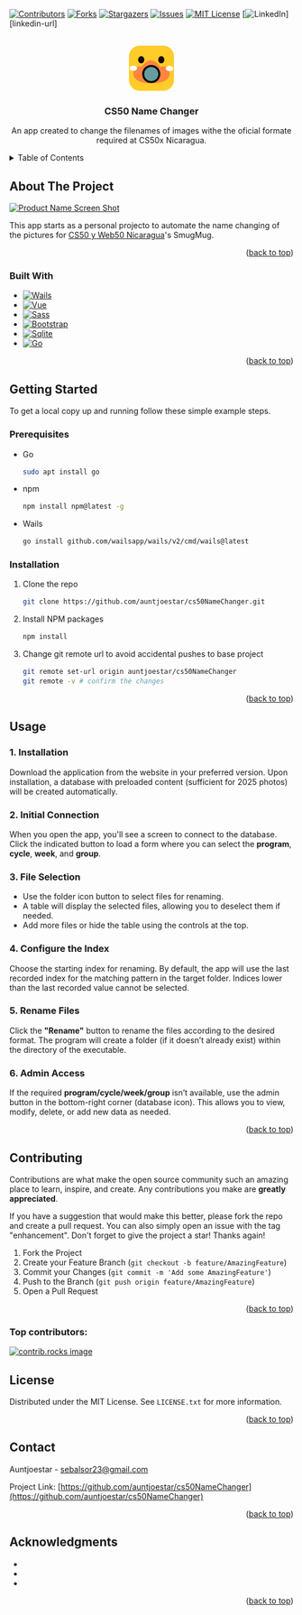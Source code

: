 <!-- Improved compatibility of back to top link: See: https://github.com/othneildrew/Best-README-Template/pull/73 -->
<a id="readme-top"></a>
<!--
*** Thanks for checking out the Best-README-Template. If you have a suggestion
*** that would make this better, please fork the repo and create a pull request
*** or simply open an issue with the tag "enhancement".
*** Don't forget to give the project a star!
*** Thanks again! Now go create something AMAZING! :D
-->



<!-- PROJECT SHIELDS -->
<!--
*** I'm using markdown "reference style" links for readability.
*** Reference links are enclosed in brackets [ ] instead of parentheses ( ).
*** See the bottom of this document for the declaration of the reference variables
*** for contributors-url, forks-url, etc. This is an optional, concise syntax you may use.
*** https://www.markdownguide.org/basic-syntax/#reference-style-links
-->
[![Contributors][contributors-shield]][contributors-url]
[![Forks][forks-shield]][forks-url]
[![Stargazers][stars-shield]][stars-url]
[![Issues][issues-shield]][issues-url]
[![MIT License][license-shield]][license-url]
[![LinkedIn][linkedin-shield]][linkedin-url]



<!-- PROJECT LOGO -->
<br />
<div align="center">
  <a href="https://github.com/Auntjoestar/cs50NameChanger">
    <img src="./resources/appicon.png" alt="Logo" width="80" height="80">
  </a>

<h3 align="center">CS50 Name Changer</h3>

  <p align="center">
    An app created to change the filenames of images withe the oficial formate required at CS50x Nicaragua.
    <br />
  </p>
</div>



<!-- TABLE OF CONTENTS -->
<details>
  <summary>Table of Contents</summary>
  <ol>
    <li>
      <a href="#about-the-project">About The Project</a>
      <ul>
        <li><a href="#built-with">Built With</a></li>
      </ul>
    </li>
    <li>
      <a href="#getting-started">Getting Started</a>
      <ul>
        <li><a href="#prerequisites">Prerequisites</a></li>
        <li><a href="#installation">Installation</a></li>
      </ul>
    </li>
    <li><a href="#usage">Usage</a></li>
    <li><a href="#roadmap">Roadmap</a></li>
    <li><a href="#contributing">Contributing</a></li>
    <li><a href="#license">License</a></li>
    <li><a href="#contact">Contact</a></li>
    <li><a href="#acknowledgments">Acknowledgments</a></li>
  </ol>
</details>



<!-- ABOUT THE PROJECT -->
## About The Project

[![Product Name Screen Shot][product-screenshot]](./resources/Screenshot%202024-12-06%20225255.png)

This app starts as a personal projecto to automate the name changing of the pictures for [CS50 y Web50 Nicaragua](https://code-fu.net.ni/)'s SmugMug.

<p align="right">(<a href="#readme-top">back to top</a>)</p>



### Built With

* [![Wails][Wails]][Wails-url]
* [![Vue][Vue.js]][Vue-url]
* [![Sass][Sass]][Sass-url]
* [![Bootstrap][Bootstrap.com]][Bootstrap-url]
* [![Sqlite][Sqlite.com]][sqlite-url]
* [![Go][Go.com]][Go-url]
<p align="right">(<a href="#readme-top">back to top</a>)</p>



<!-- GETTING STARTED -->
## Getting Started

To get a local copy up and running follow these simple example steps.

### Prerequisites
* Go
  ```sh
  sudo apt install go
  ```
* npm
  ```sh
  npm install npm@latest -g
  ```
* Wails
  ```sh
  go install github.com/wailsapp/wails/v2/cmd/wails@latest
  ```

### Installation

1. Clone the repo
   ```sh
   git clone https://github.com/auntjoestar/cs50NameChanger.git
   ```
3. Install NPM packages
   ```sh
   npm install
   ```
5. Change git remote url to avoid accidental pushes to base project
   ```sh
   git remote set-url origin auntjoestar/cs50NameChanger
   git remote -v # confirm the changes
   ```

<p align="right">(<a href="#readme-top">back to top</a>)</p>



<!-- USAGE EXAMPLES -->
## Usage

### 1. Installation  
Download the application from the website in your preferred version. Upon installation, a database with preloaded content (sufficient for 2025 photos) will be created automatically.

### 2. Initial Connection  
When you open the app, you'll see a screen to connect to the database. Click the indicated button to load a form where you can select the **program**, **cycle**, **week**, and **group**.

### 3. File Selection  
- Use the folder icon button to select files for renaming.  
- A table will display the selected files, allowing you to deselect them if needed.  
- Add more files or hide the table using the controls at the top.

### 4. Configure the Index  
Choose the starting index for renaming. By default, the app will use the last recorded index for the matching pattern in the target folder. Indices lower than the last recorded value cannot be selected.

### 5. Rename Files  
Click the **"Rename"** button to rename the files according to the desired format. The program will create a folder (if it doesn’t already exist) within the directory of the executable.

### 6. Admin Access  
If the required **program/cycle/week/group** isn’t available, use the admin button in the bottom-right corner (database icon). This allows you to view, modify, delete, or add new data as needed.



<p align="right">(<a href="#readme-top">back to top</a>)</p>




<!-- CONTRIBUTING -->
## Contributing

Contributions are what make the open source community such an amazing place to learn, inspire, and create. Any contributions you make are **greatly appreciated**.

If you have a suggestion that would make this better, please fork the repo and create a pull request. You can also simply open an issue with the tag "enhancement".
Don't forget to give the project a star! Thanks again!

1. Fork the Project
2. Create your Feature Branch (`git checkout -b feature/AmazingFeature`)
3. Commit your Changes (`git commit -m 'Add some AmazingFeature'`)
4. Push to the Branch (`git push origin feature/AmazingFeature`)
5. Open a Pull Request

<p align="right">(<a href="#readme-top">back to top</a>)</p>

### Top contributors:

<a href="https://github.com/auntjoestar/cs50NameChanger/graphs/contributors">
  <img src="https://contrib.rocks/image?repo=auntjoestar/cs50NameChanger" alt="contrib.rocks image" />
</a>



<!-- LICENSE -->
## License

Distributed under the MIT License. See `LICENSE.txt` for more information.

<p align="right">(<a href="#readme-top">back to top</a>)</p>



<!-- CONTACT -->
## Contact

Auntjoestar - sebalsor23@gmail.com

Project Link: [https://github.com/auntjoestar/cs50NameChanger](https://github.com/auntjoestar/cs50NameChanger)

<p align="right">(<a href="#readme-top">back to top</a>)</p>



<!-- ACKNOWLEDGMENTS -->
## Acknowledgments

* []()
* []()
* []()

<p align="right">(<a href="#readme-top">back to top</a>)</p>



<!-- MARKDOWN LINKS & IMAGES -->
<!-- https://www.markdownguide.org/basic-syntax/#reference-style-links -->
[contributors-shield]: https://img.shields.io/github/contributors/auntjoestar/cs50NameChanger.svg?style=for-the-badge
[contributors-url]: https://github.com/auntjoestar/cs50NameChanger/graphs/contributors
[forks-shield]: https://img.shields.io/github/forks/auntjoestar/cs50NameChanger.svg?style=for-the-badge
[forks-url]: https://github.com/auntjoestar/cs50NameChanger/network/members
[stars-shield]: https://img.shields.io/github/stars/auntjoestar/cs50NameChanger.svg?style=for-the-badge
[stars-url]: https://github.com/auntjoestar/cs50NameChanger/stargazers
[issues-shield]: https://img.shields.io/github/issues/auntjoestar/cs50NameChanger.svg?style=for-the-badge
[issues-url]: https://github.com/auntjoestar/cs50NameChanger/issues
[license-shield]: https://img.shields.io/github/license/auntjoestar/cs50NameChanger.svg?style=for-the-badge
[license-url]: https://github.com/auntjoestar/cs50NameChanger/blob/master/LICENSE.txt
[linkedin-shield]: https://img.shields.io/badge/-LinkedIn-black.svg?style=for-the-badge&logo=linkedin&colorB=555
[product-screenshot]: images/screenshot.png
[Wails]: https://img.shields.io/badge/Wails-DF0000?style=for-the-badge&logo=wails&logoColor=white
[wails-url]: https://wails.io/
[Sass]: https://img.shields.io/badge/Sass-CC6699?style=for-the-badge&logo=sass&logoColor=white
[Sass-url]: https://reactjs.org/
[Vue.js]: https://img.shields.io/badge/Vue.js-35495E?style=for-the-badge&logo=vuedotjs&logoColor=4FC08D
[Vue-url]: https://vuejs.org/
[Bootstrap.com]: https://img.shields.io/badge/Bootstrap-563D7C?style=for-the-badge&logo=bootstrap&logoColor=white
[Bootstrap-url]: https://getbootstrap.com
[Sqlite.com]: https://img.shields.io/badge/Sqlite-003B57?style=for-the-badge&logo=sqlite&logoColor=white
[Sqlite-url]: https://www.sqlite.org/
[Go.com]: https://img.shields.io/badge/Go-00ADD8?style=for-the-badge&logo=go&logoColor=white
[Go-url]: https://go.dev/
